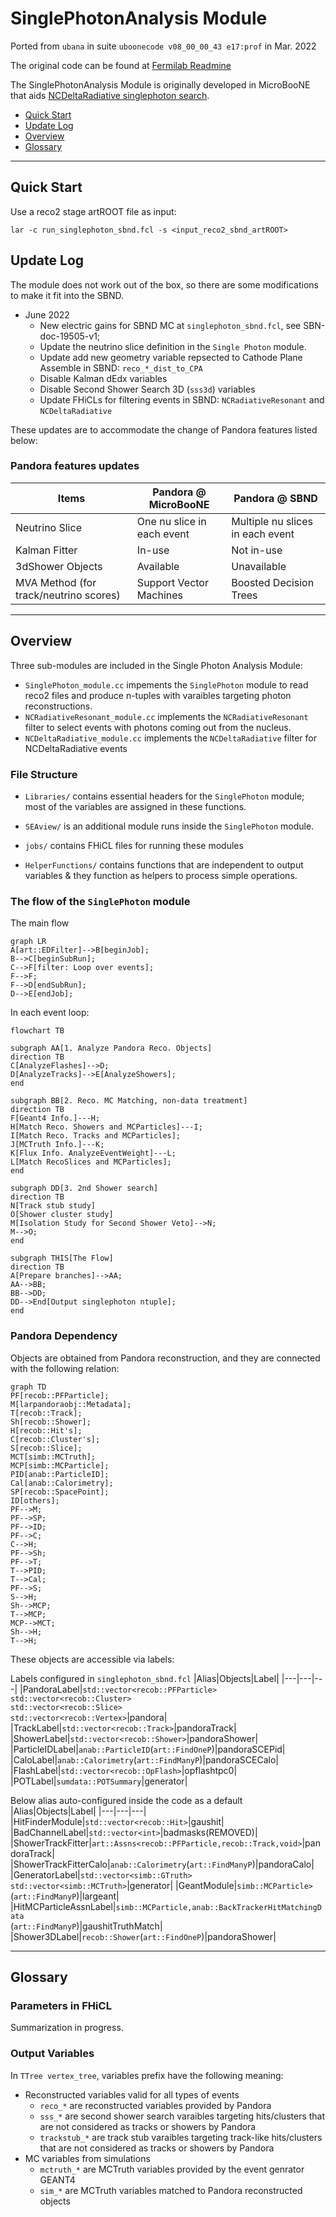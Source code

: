 # SinglePhotonAnalysis Module 
Ported from `ubana` in suite `uboonecode v08_00_00_43 e17:prof` in Mar. 2022

The original code can be found at [Fermilab Readmine](https://cdcvs.fnal.gov/redmine/projects/ubana/repository?utf8=%E2%9C%93&rev=feature%2Fmarkross_Nov2021_merge)

The SinglePhotonAnalysis Module is originally developed in MicroBooNE that aids [NCDeltaRadiative singlephoton search](https://arxiv.org/abs/2110.00409).

* [Quick Start](#quick-start)
* [Update Log](#update-log)
* [Overview](#overview)
* [Glossary](#glossary)

---
## Quick Start
Use a reco2 stage artROOT file as input:
```
lar -c run_singlephoton_sbnd.fcl -s <input_reco2_sbnd_artROOT>
```

## Update Log
The module does not work out of the box, so there are some modifications to make it fit into the SBND.

- June 2022
	- New electric gains for SBND MC at `singlephoton_sbnd.fcl`, see SBN-doc-19505-v1;
	- Update the neutrino slice definition in the `Single Photon` module.
	- Update add new geometry variable repsected to Cathode Plane Assemble in SBND: `reco_*_dist_to_CPA`
	- Disable Kalman dEdx variables
	- Disable Second Shower Search 3D (`sss3d`) variables
	- Update FHiCLs for filtering events in SBND: `NCRadiativeResonant` and `NCDeltaRadiative`

These updates are to accommodate the change of Pandora features listed below:

### Pandora features updates
|Items|Pandora @ MicroBooNE|Pandora @ SBND|
|---|---|---|
|Neutrino Slice|One nu slice in each event | Multiple nu slices in each event|
|Kalman Fitter| In-use | Not in-use|
|3dShower Objects| Available | Unavailable|
|MVA Method (for track/neutrino scores)|Support Vector Machines|Boosted Decision Trees|


---
## Overview

Three sub-modules are included in the Single Photon Analysis Module:
- `SinglePhoton_module.cc` impements the `SinglePhoton` module to read reco2 files and produce n-tuples with varaibles targeting photon reconstructions.
- `NCRadiativeResonant_module.cc`  implements the `NCRadiativeResonant` filter to select events with photons coming out from the nucleus.
- `NCDeltaRadiative_module.cc` implements the `NCDeltaRadiative` filter for NCDeltaRadiative events

### File Structure
- `Libraries/` contains essential headers for the `SinglePhoton` module; most of the variables are assigned in these functions.

- `SEAview/` is an additional module runs inside the `SinglePhoton` module.

- `jobs/` contains FHiCL files for running these modules

- `HelperFunctions/` contains functions that are independent to output variables & they function as helpers to process simple operations.


### The flow of the `SinglePhoton` module

The main flow
```mermaid
graph LR
A[art::EDFilter]-->B[beginJob];
B-->C[beginSubRun];
C-->F[filter: Loop over events];
F-->F;
F-->D[endSubRun];
D-->E[endJob];
```

In each event loop:

```mermaid
flowchart TB

subgraph AA[1. Analyze Pandora Reco. Objects]
direction TB
C[AnalyzeFlashes]-->D;
D[AnalyzeTracks]-->E[AnalyzeShowers];
end  

subgraph BB[2. Reco. MC Matching, non-data treatment]
direction TB
F[Geant4 Info.]---H;
H[Match Reco. Showers and MCParticles]---I;
I[Match Reco. Tracks and MCParticles];
J[MCTruth Info.]---K;
K[Flux Info. AnalyzeEventWeight]---L;
L[Match RecoSlices and MCParticles];
end

subgraph DD[3. 2nd Shower search]
direction TB
N[Track stub study]
O[Shower cluster study]
M[Isolation Study for Second Shower Veto]-->N;
M-->O;
end

subgraph THIS[The Flow]
direction TB
A[Prepare branches]-->AA;
AA-->BB;
BB-->DD;
DD-->End[Output singlephoton ntuple];
end
```

### Pandora Dependency
Objects are obtained from Pandora reconstruction, and they are connected with the following relation:

```mermaid
graph TD
PF[recob::PFParticle];
M[larpandoraobj::Metadata];
T[recob::Track];
Sh[recob::Shower];
H[recob::Hit's]; 
C[recob::Cluster's];   
S[recob::Slice];
MCT[simb::MCTruth];
MCP[simb::MCParticle];
PID[anab::ParticleID];
Cal[anab::Calorimetry];
SP[recob::SpacePoint];
ID[others];
PF-->M;
PF-->SP;
PF-->ID;
PF-->C;
C-->H;
PF-->Sh;
PF-->T;
T-->PID;
T-->Cal;
PF-->S;
S-->H;
Sh-->MCP;
T-->MCP;
MCP-->MCT;
Sh-->H;
T-->H;
```

These objects are accessible via labels:

Labels configured in `singlephoton_sbnd.fcl`
|Alias|Objects|Label|
|---|---|---|
|PandoraLabel|`std::vector<recob::PFParticle>`<br>`std::vector<recob::Cluster>`<br>`std::vector<recob::Slice>`<br>`std::vector<recob::Vertex>`|pandora|
|TrackLabel|`std::vector<recob::Track>`|pandoraTrack|
|ShowerLabel|`std::vector<recob::Shower>`|pandoraShower|
|ParticleIDLabel|`anab::ParticleID`(`art::FindOneP`)|pandoraSCEPid|
|CaloLabel|`anab::Calorimetry`(`art::FindManyP`)|pandoraSCECalo|
|FlashLabel|`std::vector<recob::OpFlash>`|opflashtpc0|
|POTLabel|`sumdata::POTSummary`|generator|

Below alias auto-configured inside the code as a default
|Alias|Objects|Label|
|---|---|---|
|HitFinderModule|`std::vector<recob::Hit>`|gaushit|
|BadChannelLabel|`std::vector<int>`|badmasks(REMOVED)|
|ShowerTrackFitter|`art::Assns<recob::PFParticle,recob::Track,void>`|pandoraTrack|
|ShowerTrackFitterCalo|`anab::Calorimetry`(`art::FindManyP`)|pandoraCalo|
|GeneratorLabel|`std::vector<simb::GTruth>`<br>`std::vector<simb::MCTruth>`|generator|
|GeantModule|`simb::MCParticle>`(`art::FindManyP`)|largeant|
|HitMCParticleAssnLabel|`simb::MCParticle,anab::BackTrackerHitMatchingData`<br>(`art::FindManyP`)|gaushitTruthMatch|
|Shower3DLabel|`recob::Shower`(`art::FindOneP`)|pandoraShower|


---
## Glossary

### Parameters in FHiCL
Summarization in progress.

### Output Variables

In `TTree vertex_tree`, variables prefix have the following meaning:
- Reconstructed variables valid for all types of events
	- `reco_*` are reconstructed variables provided by Pandora
	- `sss_*` are second shower search varaibles targeting hits/clusters that are not considered as tracks or showers by Pandora
	- `trackstub_*` are track stub varaibles targeting track-like hits/clusters that are not considered as tracks or showers by Pandora
- MC variables from simulations
	- `mctruth_*` are MCTruth variables provided by the event genrator GEANT4
	- `sim_*` are MCTruth variables matched to Pandora reconstructed objects
